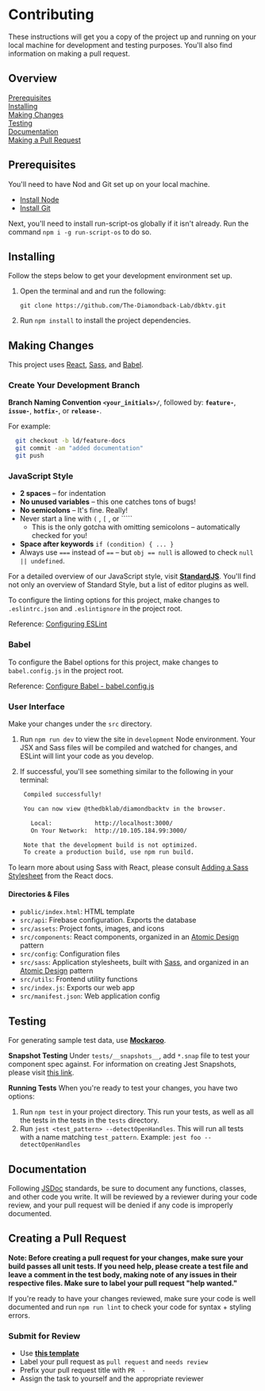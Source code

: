 # Contributing

These instructions will get you a copy of the project up and running on your
local machine for development and testing purposes. You'll also find information
on making a pull request.

## Overview

[Prerequisites](#prerequisites)  
[Installing](#installing)  
[Making Changes](#making-changes)  
[Testing](#testing)  
[Documentation](#documentation)  
[Making a Pull Request](#making-a-pull-request)  

## Prerequisites

You'll need to have Nod and Git set up on your local machine.

- [Install Node](https://nodejs.org/en/download/)
- [Install Git](https://git-scm.com/downloads)

Next, you'll need to install run-script-os globally if it isn't already.
Run the command `npm i -g run-script-os` to do so.

## Installing

Follow the steps below to get your development environment set up.

1. Open the terminal and and run the following:

    `git clone https://github.com/The-Diamondback-Lab/dbktv.git`

2. Run `npm install` to install the project dependencies.

## Making Changes

This project uses [React][2], [Sass][3], and [Babel][4].

### Create Your Development Branch

**Branch Naming Convention**
**`<your_initials>/`**, followed by: **`feature-`**, **`issue-`**, **`hotfix-`**, or **`release-`**.

For example:

```bash
  git checkout -b ld/feature-docs
  git commit -am "added documentation"
  git push
```

### JavaScript Style

- **2 spaces** – for indentation
- **No unused variables** – this one catches tons of bugs!
- **No semicolons** – It's fine. Really!
- Never start a line with `(` , `[` , or `````
  - This is the only gotcha with omitting semicolons – automatically checked for you!
- **Space after keywords** `if (condition) { ... }`
- Always use `===` instead of `==` – but `obj == null` is allowed to check `null || undefined`.

For a detailed overview of our JavaScript style, visit [**StandardJS**][5].
You'll find not only an overview of Standard Style, but a list of editor plugins
as well.

To configure the linting options for this project, make changes to
`.eslintrc.json` and `.eslintignore` in the project root.

Reference: [Configuring ESLint](https://eslint.org/docs/user-guide/configuring)

### Babel

To configure the Babel options for this project, make changes to
`babel.config.js` in the project root.

Reference: [Configure Babel - babel.config.js](https://babeljs.io/docs/en/configuration#babelconfigjs)

### User Interface

Make your changes under the `src` directory.

1. Run `npm run dev` to view the site in `development` Node environment. Your
   JSX and Sass files will be compiled and watched for changes, and ESLint will
   lint your code as you develop.
2. If successful, you'll see something similar to the following in your terminal:

   ```bash
    Compiled successfully!

    You can now view @thedbklab/diamondbacktv in the browser.

      Local:            http://localhost:3000/
      On Your Network:  http://10.105.184.99:3000/

    Note that the development build is not optimized.
    To create a production build, use npm run build.
   ```

To learn more about using Sass with React, please consult [Adding a Sass Stylesheet](https://create-react-app.dev/docs/adding-a-sass-stylesheet) from the React docs.

#### Directories & Files

- `public/index.html`: HTML template
- `src/api`: Firebase configuration. Exports the database
- `src/assets`: Project fonts, images, and icons
- `src/components`: React components, organized in an [Atomic Design][6] pattern
- `src/config`: Configuration files
- `src/sass`: Application stylesheets, built with [Sass][3], and organized in an [Atomic Design][6] pattern
- `src/utils`: Frontend utility functions
- `src/index.js`: Exports our web app
- `src/manifest.json`: Web application config

## Testing

For generating sample test data, use [**Mockaroo**][7].

**Snapshot Testing**
Under `tests/__snapshots__`, add `*.snap` file to test your component spec
against. For information on creating Jest Snapshots, please visit [this link][8].

**Running Tests**
When you're ready to test your changes, you have two options:

1. Run `npm test` in your project directory. This run your tests, as well as all
   the tests in the tests in the `tests` directory.
2. Run `jest <test_pattern> --detectOpenHandles`. This will run all tests with a
   name matching `test_pattern`. Example: `jest foo --detectOpenHandles`

## Documentation

Following [JSDoc][9] standards, be sure to document any
functions, classes, and other code you write. It will be reviewed by a reviewer
during your code review, and your pull request will be denied if any code is
improperly documented.

## Creating a Pull Request

**Note: Before creating a pull request for your changes, make sure your build
passes all unit tests. If you need help, please create a test file and leave a
comment in the test body, making note of any issues in their respective files.
Make sure to label your pull request "help wanted."**

If you're ready to have your changes reviewed, make sure your code is well
documented and run `npm run lint` to check your code for syntax + styling errors.

### Submit for Review

- Use [**this template**][10]
- Label your pull request as `pull request` and `needs review`
- Prefix your pull request title with `PR  -`
- Assign the task to yourself and the appropriate reviewer

[1]: https://firebase.google.com/
[2]: https://reactjs.org/
[3]: https://sass-lang.com/
[4]: https://babeljs.io/docs/en/#jsx-and-react
[5]: https://standardjs.com
[6]: http://atomicdesign.bradfrost.com/chapter-2/
[7]: https://mockaroo.com/
[8]: https://jestjs.io/docs/en/snapshot-testing
[9]: https://jsdoc.app/
[10]: ./pull_request_template.md
